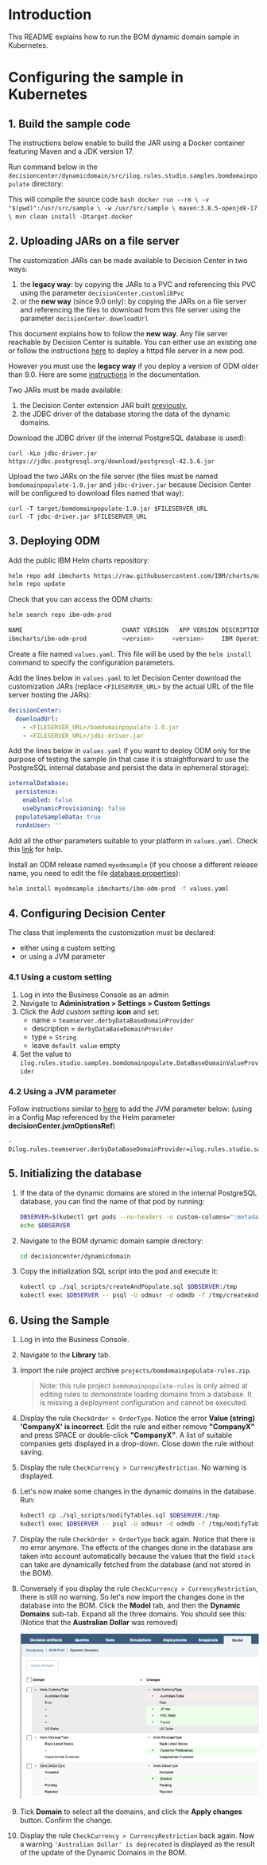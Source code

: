 # Introduction

This README explains how to run the BOM dynamic domain sample in Kubernetes.

#  Configuring the sample in Kubernetes
## 1. Build the sample code 

The instructions below enable to build the JAR using a Docker container featuring Maven and a JDK version 17. 

Run  command below in the `decisioncenter/dynamicdomain/src/ilog.rules.studio.samples.bomdomainpopulate` directory:

This will compile the source code 
        ```bash
        docker run --rm \
              -v "$(pwd)":/usr/src/sample \
              -w /usr/src/sample \
              maven:3.8.5-openjdk-17 \
              mvn clean install -Dtarget.docker
        ``` 

## 2. Uploading JARs on a file server

The customization JARs can be made available to Decision Center in two ways:
1. the **legacy way**: by copying the JARs to a PVC and referencing this PVC using the parameter `decisionCenter.customlibPvc`
1. or the **new way** (since 9.0 only): by copying the JARs on a file server and referencing the files to download from this file server using the parameter `decisionCenter.downloadUrl`

This document explains how to follow the **new way**. Any file server reachable by Decision Center is suitable. You can either use an existing one or follow the instructions [here](https://github.com/DecisionsDev/odm-docker-kubernetes/blob/vnext-release/contrib/file-server/README.md#setup-an-httpd-file-server) to deploy a httpd file server in a new pod.

However you must use the **legacy way** if you deploy a version of ODM older than 9.0. Here are some [instructions](https://www.ibm.com/docs/en/odm/9.0.0?topic=kubernetes-customizing-decision-center-business-console) in the documentation.

Two JARs must be made available:
  1. the Decision Center extension JAR built [previously](README.md#building-the-decision-center-extension-jar),
  1. the JDBC driver of the database storing the data of the dynamic domains.

Download the JDBC driver (if the internal PostgreSQL database is used):
```
curl -kLo jdbc-driver.jar https://jdbc.postgresql.org/download/postgresql-42.5.6.jar
```

Upload the two JARs on the file server (the files must be named `bomdomainpopulate-1.0.jar` and `jdbc-driver.jar` because Decision Center will be configured to download files named that way):
```
curl -T target/bomdomainpopulate-1.0.jar $FILESERVER_URL
curl -T jdbc-driver.jar $FILESERVER_URL
```

## 3. Deploying ODM

Add the public IBM Helm charts repository:
```bash
helm repo add ibmcharts https://raw.githubusercontent.com/IBM/charts/master/repo/ibm-helm
helm repo update
````

Check that you can access the ODM charts:
```bash
helm search repo ibm-odm-prod
```
```bash
NAME                        	CHART VERSION	APP VERSION	DESCRIPTION
ibmcharts/ibm-odm-prod      	<version>     <version>  	IBM Operational Decision Manager  License By in...
```

Create a file named `values.yaml`. This file will be used by the `helm install` command to specify the configuration parameters. 

Add the lines below in `values.yaml` to let Decision Center download the customization JARs (replace `<FILESERVER_URL>` by the actual URL of the file server hosting the JARs):
```yaml
decisionCenter:
  downloadUrl:
    - <FILESERVER_URL>/bomdomainpopulate-1.0.jar
    - <FILESERVER_URL>/jdbc-driver.jar
```

Add the lines below in `values.yaml` if you want to deploy ODM only for the purpose of testing the sample (in that case it is straightforward to use the PostgreSQL internal database and persist the data in ephemeral storage): 
```yaml
internalDatabase:
  persistence:
    enabled: false
    useDynamicProvisioning: false
  populateSampleData: true
  runAsUser: ''
```

Add all the other parameters suitable to your platform in `values.yaml`. Check this [link](https://github.com/DecisionsDev/odm-docker-kubernetes/tree/master/platform) for help.

Install an ODM release named `myodmsample` (if you choose a different release name, you need to edit the file [database.properties](src/ilog.rules.studio.samples.bomdomainpopulate/src/main/resources/data/database.properties)):
```bash
helm install myodmsample ibmcharts/ibm-odm-prod -f values.yaml
```

## 4. Configuring Decision Center

The class that implements the customization must be declared:
- either using a custom setting
- or using a JVM parameter 

### 4.1 Using a custom setting
1. Log in into the Business Console as an admin
1. Navigate to **Administration > Settings > Custom Settings**
1. Click the *Add custom setting* **icon** and set:
    - name = `teamserver.derbyDataBaseDomainProvider`
    - description = `derbyDataBaseDomainProvider`
    - type = `String`
    - leave `default value` empty
1. Set the value to `ilog.rules.studio.samples.bomdomainpopulate.DataBaseDomainValueProvider`

### 4.2 Using a JVM parameter

Follow instructions similar to [here](https://www.ibm.com/docs/en/odm/9.0.0?topic=kubernetes-persisting-decision-center-ruleset-cache) to add the JVM parameter below: (using in a Config Map referenced by the Helm parameter **decisionCenter.jvmOptionsRef**)
```
-Dilog.rules.teamserver.derbyDataBaseDomainProvider=ilog.rules.studio.samples.bomdomainpopulate.DataBaseDomainValueProvider
```

## 5. Initializing the database

1. If the data of the dynamic domains are stored in the internal PostgreSQL database, you can find the name of that pod by running:
    ```bash
    DBSERVER=$(kubectl get pods --no-headers -o custom-columns=":metadata.name" |grep dbserver)
    echo $DBSERVER
    ```

1. Navigate to the BOM dynamic domain sample directory:
    ```bash
    cd decisioncenter/dynamicdomain
    ```

1. Copy the initialization SQL script into the pod and execute it:
    ```bash
    kubectl cp ./sql_scripts/createAndPopulate.sql $DBSERVER:/tmp
    kubectl exec $DBSERVER -- psql -U odmusr -d odmdb -f /tmp/createAndPopulate.sql
    ```

## 6. Using the Sample

1. Log in into the Business Console.
1. Navigate to the **Library** tab.
1. Import the rule project archive `projects/bomdomainpopulate-rules.zip`.
    > Note: this rule project `bomdomainpopulate-rules` is only aimed at editing rules to demonstrate loading domains from a database. It is missing a deployment configuration and cannot be executed.
1. Display the rule `CheckOrder > OrderType`. Notice the error **Value (string) 'CompanyX' is incorrect**. Edit the rule and either remove **"CompanyX"** and press SPACE or double-click **"CompanyX"**. A list of suitable companies gets displayed in a drop-down. Close down the rule without saving.
1. Display the rule `CheckCurrency > CurrencyRestriction`. No warning is displayed.
1. Let's now make some changes in the dynamic domains in the database. Run:
    ```bash
    kubectl cp ./sql_scripts/modifyTables.sql $DBSERVER:/tmp
    kubectl exec $DBSERVER -- psql -U odmusr -d odmdb -f /tmp/modifyTables.sql
    ```

1. Display the rule `CheckOrder > OrderType` back again. Notice that there is no error anymore. The effects of the changes done in the database are taken into account automatically because the values that the field `stock` can take are dynamically fetched from the database (and not stored in the BOM).
1. Conversely if you display the rule `CheckCurrency > CurrencyRestriction`, there is still no warning. So let's now import the changes done in the database into the BOM. Click the **Model** tab, and then the **Dynamic Domains** sub-tab. Expand all the three domains. You should see this: (Notice that the **Australian Dollar** was removed)

    ![Dynamic Domains update](images/dynamicDomainsUpdate.png)

1. Tick **Domain** to select all the domains, and click the **Apply changes** button. Confirm the change.
1. Display the rule `CheckCurrency > CurrencyRestriction` back again. Now a warning `'Australian Dollar' is deprecated` is displayed as the result of the update of the Dynamic Domains in the BOM.
